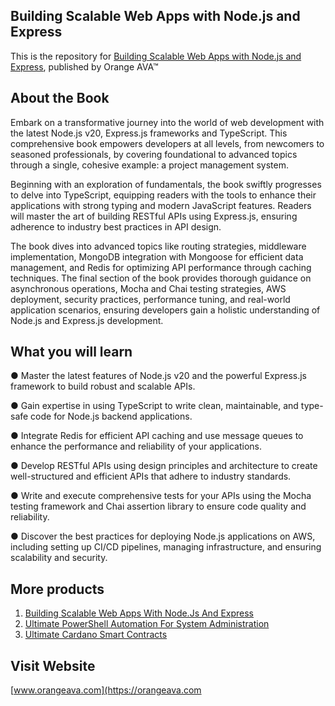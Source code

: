 ## Building Scalable Web Apps with Node.js and Express


This is the repository for [Building Scalable Web Apps with Node.js and Express](https://orangeava.com/products/ultimate-powershell-automation-for-system-administration), published by Orange AVA™


## About the Book
Embark on a transformative journey into the world of web development with the latest Node.js v20, Express.js frameworks and TypeScript. This comprehensive book empowers developers at all levels, from newcomers to seasoned professionals, by covering foundational to advanced topics through a single, cohesive example: a project management system.

Beginning with an exploration of fundamentals, the book swiftly progresses to delve into TypeScript, equipping readers with the tools to enhance their applications with strong typing and modern JavaScript features. Readers will master the art of building RESTful APIs using Express.js, ensuring adherence to industry best practices in API design.

The book dives into advanced topics like routing strategies, middleware implementation, MongoDB integration with Mongoose for efficient data management, and Redis for optimizing API performance through caching techniques. The final section of the book provides thorough guidance on asynchronous operations, Mocha and Chai testing strategies, AWS deployment, security practices, performance tuning, and real-world application scenarios, ensuring developers gain a holistic understanding of Node.js and Express.js development.


## What you will learn
●  Master the latest features of Node.js v20 and the powerful Express.js framework to build robust and scalable APIs.

●  Gain expertise in using TypeScript to write clean, maintainable, and type-safe code for
Node.js backend applications.

●  Integrate Redis for efficient API caching and use message queues to enhance the performance and reliability of your applications.

●  Develop RESTful APIs using design principles and architecture to create well-structured and efficient APIs that adhere to industry standards.

●  Write and execute comprehensive tests for your APIs using the Mocha testing framework and Chai assertion library to ensure code quality and reliability.

●  Discover the best practices for deploying Node.js applications on AWS, including setting up CI/CD pipelines, managing infrastructure, and ensuring scalability and security.


## More products

1. [Building Scalable Web Apps With Node.Js And Express](https://orangeava.com/products/building-scalable-web-apps-with-node-js-and-express)
2. [Ultimate PowerShell Automation For System Administration](https://orangeava.com/products/ultimate-powershell-automation-for-system-administration)
3. [Ultimate Cardano Smart Contracts](https://orangeava.com/products/ultimate-cardano-smart-contracts)

## Visit Website 
[www.orangeava.com](https://orangeava.com
